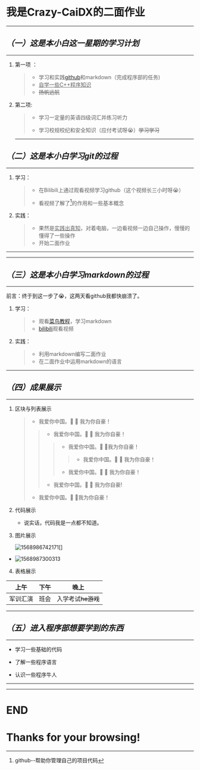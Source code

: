 #  我是**Crazy-CaiDX**的二面作业  

****



##  *（一）这是本小白这一星期的学习计划* 

****

1. 第一项 ：

   > + 学习和实践[github](https://github.com/)和markdown（完成程序部的任务)
   > + <u>自学一些C++程序知识</u>
   > + ~~扬帆远航~~

2. 第二项:

   > + 学习一定量的英语四级词汇并练习听力 
   >
   > +  学习校规校纪和安全知识（应付考试呀😭）~~学习学习~~
   >
   >   

   ****

   

##  *（二）这是本小白学习git的过程* 

_____

1. 学习：

   > + 在Bilibili上通过观看视频学习github（这个视频长三小时呀😭）
   >
   > + 看视频了解了[^github]的作用和一些基本概念
   >
   >   [^github]:github--帮助你管理自己的项目代码

2. 实践：

   > + 果然是<u>实践出真知</u>，对着电脑，一边看视频一边自己操作，慢慢的懂得了一些操作
   > + 开始二面作业

****

****

##  *（三）这是本小白学习markdown的过程*

****

前言：终于到这一步了😭，这两天看github我都快崩溃了。

1. 学习：

   > + 观看[菜鸟教程](https://www.runoob.com)，学习markdown
   > + [bilibili](https://www.bilibili.com/)观看视频

2. 实践：

   > + 利用markdown编写二面作业
   > + 在二面作业中运用markdown的语言

****

##  *（四）成果展示*

****

1. 区块与列表展示

   > * 我爱你中国。💖                          💖 我为你自豪！
   >
   > > * 我爱你中国。🧡                  💚 我为你自豪！
   > >
   > > > * 我爱你中国。💛           💜我为你自豪！
   > > >
   > > > > * 我爱你中国。💚 💙 我为你自豪！
   > > >
   > > > * 我爱你中国。💙         💛 我为你自豪！
   > >
   > > * 我爱你中国。💜                 🧡 我为你自豪!
   >
   > *  我爱你中国。💖                          💖我为你自豪！

2. 代码展示  

   * 说实话，代码我是一点都不知道。

3. 图片展示

   

   ![1568986742171](C:\Users\清羽墨安\AppData\Roaming\Typora\typora-user-images\1568986742171.png)[]

* ![1568987300313](C:\Users\清羽墨安\AppData\Roaming\Typora\typora-user-images\1568987300313.png)

4.  表格展示

| 上午     | 下午 | 晚上               |
| -------- | ---- | ------------------ |
| 军训汇演 | 班会 | 入学考试~~he游戏~~ |

****

##  *（五）进入程序部想要学到的东西*

****

* 学习一些基础的代码

* 了解一些程序语言

* 认识一些程序牛人

****

****

#  END

#  Thanks for your browsing!

